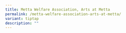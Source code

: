 ```yaml
---
title: Metta Welfare Association, Arts at Metta
permalink: /metta-welfare-association-arts-at-metta/
variant: tiptap
description: ""
---
```

